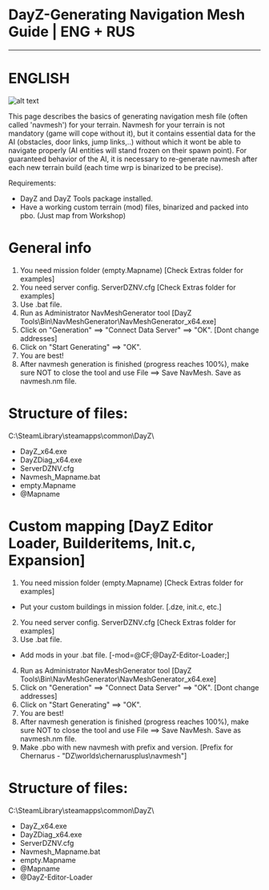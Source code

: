 # DayZ-Generating Navigation Mesh Guide | ENG + RUS
--------------------------------------------------------------------------------
# ENGLISH

![alt text](https://i.imgur.com/IMB5pcR.png)

This page describes the basics of generating navigation mesh file (often called 'navmesh') for your terrain. Navmesh for your terrain is not mandatory (game will cope without it), but it contains essential data for the AI (obstacles, door links, jump links,..) without which it wont be able to navigate properly (AI entities will stand frozen on their spawn point). For guaranteed behavior of the AI, it is necessary to re-generate navmesh after each new terrain build (each time wrp is binarized to be precise).

Requirements:

- DayZ and DayZ Tools package installed.
- Have a working custom terrain (mod) files, binarized and packed into pbo. (Just map from Workshop)

# General info

1. You need mission folder (empty.Mapname) [Check Extras folder for examples]
2. You need server config. ServerDZNV.cfg [Check Extras folder for examples]
3. Use .bat file.
4. Run as Administrator NavMeshGenerator tool [DayZ Tools\Bin\NavMeshGenerator\NavMeshGenerator_x64.exe]
5. Click on "Generation" ==> "Connect Data Server" ==> "OK". [Dont change addresses]
6. Click on "Start Generating" ==> "OK".
7. You are best!
8. After navmesh generation is finished (progress reaches 100%), make sure NOT to close the tool and use File ==> Save NavMesh. Save as navmesh.nm file.

# Structure of files:
C:\SteamLibrary\steamapps\common\DayZ\
- DayZ_x64.exe
- DayZDiag_x64.exe
- ServerDZNV.cfg
- Navmesh_Mapname.bat
- empty.Mapname
- @Mapname

# Custom mapping [DayZ Editor Loader, Builderitems, Init.c, Expansion]

1. You need mission folder (empty.Mapname) [Check Extras folder for examples]
- Put your custom buildings in mission folder. [.dze, init.c, etc.]
2. You need server config. ServerDZNV.cfg [Check Extras folder for examples]
3. Use .bat file.
- Add mods in your .bat file. [-mod=@CF;@DayZ-Editor-Loader;]
4. Run as Administrator NavMeshGenerator tool [DayZ Tools\Bin\NavMeshGenerator\NavMeshGenerator_x64.exe]
5. Click on "Generation" ==> "Connect Data Server" ==> "OK". [Dont change addresses]
6. Click on "Start Generating" ==> "OK".
7. You are best!
8. After navmesh generation is finished (progress reaches 100%), make sure NOT to close the tool and use File ==> Save NavMesh. Save as navmesh.nm file.
9. Make .pbo with new navmesh with prefix and version. [Prefix for Chernarus - "DZ\worlds\chernarusplus\navmesh"]

# Structure of files:
C:\SteamLibrary\steamapps\common\DayZ\
- DayZ_x64.exe
- DayZDiag_x64.exe
- ServerDZNV.cfg
- Navmesh_Mapname.bat
- empty.Mapname
- @Mapname
- @DayZ-Editor-Loader